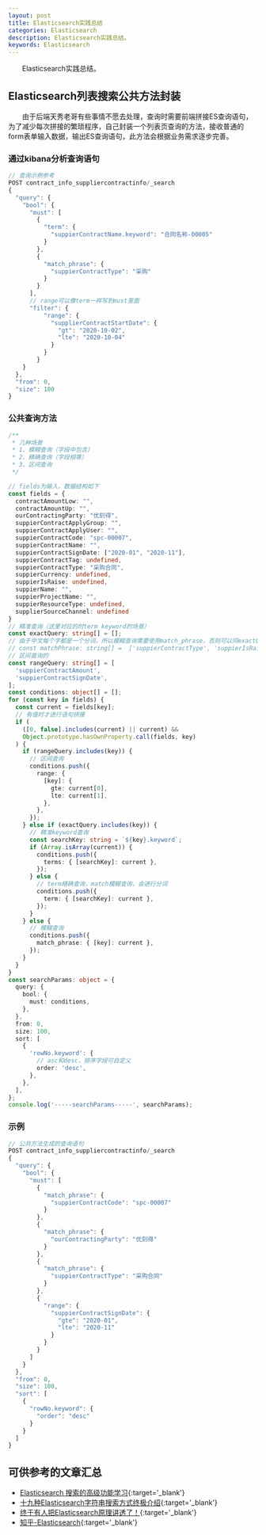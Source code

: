 ```yaml
---
layout: post
title: Elasticsearch实践总结
categories: Elasticsearch
description: Elasticsearch实践总结。
keywords: Elasticsearch
---
```


&emsp;&emsp;Elasticsearch实践总结。

## Elasticsearch列表搜索公共方法封装

&emsp;&emsp;由于后端天秀老哥有些事情不愿去处理，查询时需要前端拼接ES查询语句，为了减少每次拼接的繁琐程序，自己封装一个列表页查询的方法，接收普通的form表单输入数据，输出ES查询语句，此方法会根据业务需求逐步完善。

### 通过kibana分析查询语句

```js
// 查询示例参考
POST contract_info_suppliercontractinfo/_search
{
  "query": {
    "bool": {
      "must": [
        {
          "term": {
            "suppierContractName.keyword": "合同名称-00005"
          }
        },
        {
          "match_phrase": {
            "suppierContractType": "采购"
          }
        }
      ],
      // range可以像term一样写到must里面
      "filter": {
          "range": {
            "supplierContractStartDate": {
              "gt": "2020-10-02",
              "lte": "2020-10-04"
            }
          }
        }
    }
  },
  "from": 0,
  "size": 100
}
```

### 公共查询方法

```ts
/**
 * 几种场景
 * 1、模糊查询（字段中包含）
 * 2、精确查询（字段相等）
 * 3、区间查询
 */

// fields为输入，数据结构如下
const fields = {
  contractAmountLow: "",
  contractAmountUp: "",
  ourContractingParty: "优刻得",
  suppierContractApplyGroup: "",
  suppierContractApplyUser: "",
  suppierContractCode: "spc-00007",
  suppierContractName: "",
  suppierContractSignDate: ["2020-01", "2020-11"],
  suppierContractTag: undefined,
  suppierContractType: "采购合同",
  suppierCurrency: undefined,
  suppierIsRaise: undefined,
  suppierName: "",
  suppierProjectName: "",
  suppierResourceType: undefined,
  supplierSourceChannel: undefined
}
// 精准查询（这里对应的时term keyword的场景）
const exactQuery: string[] = [];
// 由于中文每个字都是一个分词，所以模糊查询需要使用match_phrase，否则可以同exactQuery使用term
// const matchPhrase: string[] =  ['suppierContractType', 'suppierIsRaise'];
// 区间查询的
const rangeQuery: string[] = [
  'suppierContractAmount',
  'suppierContractSignDate',
];
const conditions: object[] = [];
for (const key in fields) {
  const current = fields[key];
  // 有值时才进行语句拼接
  if (
    ([0, false].includes(current) || current) &&
    Object.prototype.hasOwnProperty.call(fields, key)
  ) {
    if (rangeQuery.includes(key)) {
      // 区间查询
      conditions.push({
        range: {
          [key]: {
            gte: current[0],
            lte: current[1],
          },
        },
      });
    } else if (exactQuery.includes(key)) {
      // 精准keyword查询
      const searchKey: string = `${key}.keyword`;
      if (Array.isArray(current)) {
        conditions.push({
          terms: { [searchKey]: current },
        });
      } else {
        // term精确查询，match模糊查询，会进行分词
        conditions.push({
          term: { [searchKey]: current },
        });
      }
    } else {
      // 模糊查询
      conditions.push({
        match_phrase: { [key]: current },
      });
    }
  }
}
const searchParams: object = {
  query: {
    bool: {
      must: conditions,
    },
  },
  from: 0,
  size: 100,
  sort: [
    {
      'rowNo.keyword': {
        // asc和desc，排序字段可自定义
        order: 'desc',
      },
    },
  ],
};
console.log('-----searchParams-----', searchParams);
```

### 示例

```js
// 公共方法生成的查询语句
POST contract_info_suppliercontractinfo/_search
{
  "query": {
    "bool": {
      "must": [
        {
          "match_phrase": {
            "suppierContractCode": "spc-00007"
          }
        },
        {
          "match_phrase": {
            "ourContractingParty": "优刻得"
          }
        },
        {
          "match_phrase": {
            "suppierContractType": "采购合同"
          }
        },
        {
          "range": {
            "suppierContractSignDate": {
              "gte": "2020-01",
              "lte": "2020-11"
            }
          }
        }
      ]
    }
  },
  "from": 0,
  "size": 100,
  "sort": [
    {
      "rowNo.keyword": {
        "order": "desc"
      }
    }
  ]
}
```

## 可供参考的文章汇总

- [Elasticsearch 搜索的高级功能学习](https://zhuanlan.zhihu.com/p/104631505){:target='_blank'}
- [十九种Elasticsearch字符串搜索方式终极介绍](https://zhuanlan.zhihu.com/p/137575167){:target='_blank'}
- [终于有人把Elasticsearch原理讲透了！](https://zhuanlan.zhihu.com/p/62892586){:target='_blank'}
- [知乎-Elasticsearch](https://www.zhihu.com/search?q=elasticsearch&type=content){:target='_blank'}
